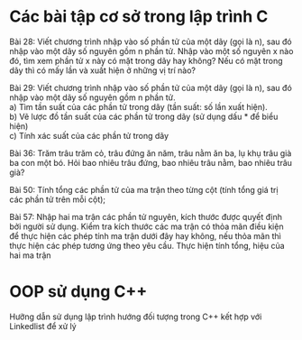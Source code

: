 # Các bài tập cơ sở trong lập trình C
Bài 28:
Viết chương trình nhập vào số phần tử của một dãy (gọi là n), sau đó nhập vào một dãy số nguyên gồm n phần tử.
Nhập vào một số nguyên x nào đó, tìm xem phần tử x này có mặt trong dãy hay không? Nếu có mặt trong dãy thì có mấy
lần và xuất hiện ở những vị trí nào?

Bài 29:
Viết chương trình nhập vào số phần tử của một dãy (gọi là n), sau đó nhập vào một dãy số nguyên gồm n phần tử.<br>
 a) Tìm tần suất của các phần tử trong dãy (tần suất: số lần xuất hiện).<br>
 b) Vẽ lược đồ tần suất của các phần tử trong dãy (sử dụng dấu * để biểu hiện)<br>
 c) Tính xác suất của các phần tử trong dãy<br>


Bài 36:
Trăm trâu trăm cỏ, trâu đứng ăn năm, trâu nằm ăn ba, lụ khụ trâu già ba con một bó. Hỏi bao nhiêu
trâu đứng, bao nhiêu trâu nằm, bao nhiêu trâu già?


Bài 50:
Tính tổng các phần tử của ma trận theo từng cột (tính tổng giá trị các phần tử trên mỗi cột);



Bài 57:
Nhập hai ma trận các phần tử nguyên, kích thước được quyết định bởi người sử dụng. Kiểm tra kích
thước các ma trận có thỏa mãn điều kiện để thực hiện các phép tính ma trận dưới đây hay không, nếu thỏa mãn thì
thực hiện các phép tương ứng theo yêu cầu.
Thực hiện tính tổng, hiệu của hai ma trận

# OOP sử dụng C++
Hưỡng dẫn sử dụng lập trình hướng đối tượng trong C++ kết hợp với Linkedlist để xử lý 
